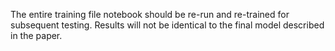 The entire training file notebook should be re-run and re-trained for subsequent testing. Results will not be identical to the final model described in the paper.
